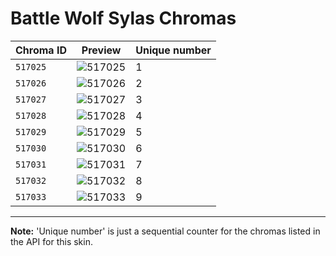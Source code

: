 # Battle Wolf Sylas Chromas

| Chroma ID | Preview | Unique number |
|---|---|---|
| `517025` | ![517025](https://raw.communitydragon.org/latest/plugins/rcp-be-lol-game-data/global/default/v1/champion-chroma-images/517/517025.png) | 1 |
| `517026` | ![517026](https://raw.communitydragon.org/latest/plugins/rcp-be-lol-game-data/global/default/v1/champion-chroma-images/517/517026.png) | 2 |
| `517027` | ![517027](https://raw.communitydragon.org/latest/plugins/rcp-be-lol-game-data/global/default/v1/champion-chroma-images/517/517027.png) | 3 |
| `517028` | ![517028](https://raw.communitydragon.org/latest/plugins/rcp-be-lol-game-data/global/default/v1/champion-chroma-images/517/517028.png) | 4 |
| `517029` | ![517029](https://raw.communitydragon.org/latest/plugins/rcp-be-lol-game-data/global/default/v1/champion-chroma-images/517/517029.png) | 5 |
| `517030` | ![517030](https://raw.communitydragon.org/latest/plugins/rcp-be-lol-game-data/global/default/v1/champion-chroma-images/517/517030.png) | 6 |
| `517031` | ![517031](https://raw.communitydragon.org/latest/plugins/rcp-be-lol-game-data/global/default/v1/champion-chroma-images/517/517031.png) | 7 |
| `517032` | ![517032](https://raw.communitydragon.org/latest/plugins/rcp-be-lol-game-data/global/default/v1/champion-chroma-images/517/517032.png) | 8 |
| `517033` | ![517033](https://raw.communitydragon.org/latest/plugins/rcp-be-lol-game-data/global/default/v1/champion-chroma-images/517/517033.png) | 9 |

---

**Note:** 'Unique number' is just a sequential counter for the chromas listed in the API for this skin.
